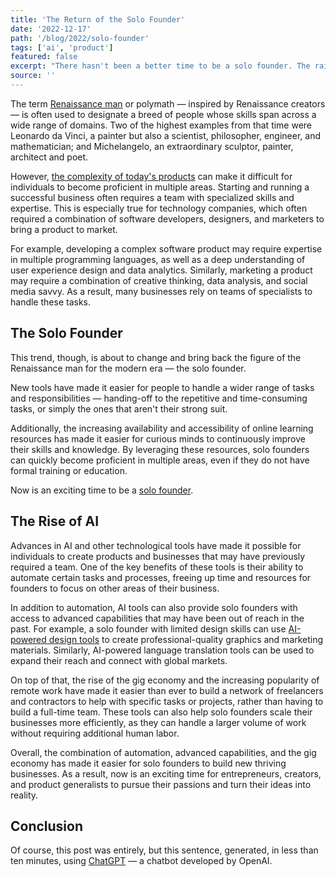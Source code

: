 ```yaml
---
title: 'The Return of the Solo Founder'
date: '2022-12-17'
path: '/blog/2022/solo-founder'
tags: ['ai', 'product']
featured: false
excerpt: "There hasn't been a better time to be a solo founder. The raise of AI-enabled tools will empower entrepreneurs and creators to build products that, in the past, would have required an entire team."
source: ''
---
```


The term [Renaissance man](https://en.wikipedia.org/wiki/Polymath#Renaissance_man) or polymath — inspired by Renaissance creators — is often used to designate a breed of people whose skills span across a wide range of domains. Two of the highest examples from that time were Leonardo da Vinci, a painter but also a scientist, philosopher, engineer, and mathematician; and Michelangelo, an extraordinary sculptor, painter, architect and poet.

However, [the complexity of today's products](/blog/2022/fat44) can make it difficult for individuals to become proficient in multiple areas. Starting and running a successful business often requires a team with specialized skills and expertise. This is especially true for technology companies, which often required a combination of software developers, designers, and marketers to bring a product to market.

For example, developing a complex software product may require expertise in multiple programming languages, as well as a deep understanding of user experience design and data analytics. Similarly, marketing a product may require a combination of creative thinking, data analysis, and social media savvy. As a result, many businesses rely on teams of specialists to handle these tasks.

## The Solo Founder

This trend, though, is about to change and bring back the figure of the Renaissance man for the modern era — the solo founder.

New tools have made it easier for people to handle a wider range of tasks and responsibilities — handing-off to the repetitive and time-consuming tasks, or simply the ones that aren't their strong suit.

Additionally, the increasing availability and accessibility of online learning resources has made it easier for curious minds to continuously improve their skills and knowledge. By leveraging these resources, solo founders can quickly become proficient in multiple areas, even if they do not have formal training or education.

Now is an exciting time to be a [solo founder](/blog/2020/generalists).

## The Rise of AI

Advances in AI and other technological tools have made it possible for individuals to create products and businesses that may have previously required a team. One of the key benefits of these tools is their ability to automate certain tasks and processes, freeing up time and resources for founders to focus on other areas of their business.

In addition to automation, AI tools can also provide solo founders with access to advanced capabilities that may have been out of reach in the past. For example, a solo founder with limited design skills can use [AI-powered design tools](https://stability.ai/) to create professional-quality graphics and marketing materials. Similarly, AI-powered language translation tools can be used to expand their reach and connect with global markets.

On top of that, the rise of the gig economy and the increasing popularity of remote work have made it easier than ever to build a network of freelancers and contractors to help with specific tasks or projects, rather than having to build a full-time team. These tools can also help solo founders scale their businesses more efficiently, as they can handle a larger volume of work without requiring additional human labor.

Overall, the combination of automation, advanced capabilities, and the gig economy has made it easier for solo founders to build new thriving businesses. As a result, now is an exciting time for entrepreneurs, creators, and product generalists to pursue their passions and turn their ideas into reality.

## Conclusion

Of course, this post was entirely, but this sentence, generated, in less than ten minutes, using [ChatGPT](https://openai.com/blog/chatgpt/) — a chatbot developed by OpenAI.
